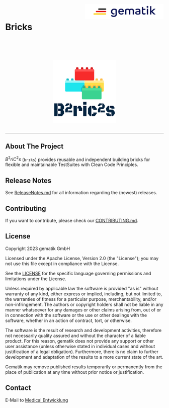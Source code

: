 <img width="250" height="47" src="adocs/images/gematik_logo.png" style="float: right"/> <br/> 


# Bricks

<img src="adocs/images/bbriccs_icon_wordmark.png" style="display: block; margin: 0 auto; padding-top: 5em"/> <br/>

---

## About The Project

$B^2riC^2s$ (`brɪks`) provides reusable and independent building bricks for flexible and maintainable TestSuites with Clean Code Principles.

## Release Notes
See [ReleaseNotes.md](./ReleaseNotes.md) for all information regarding the (newest) releases.


## Contributing
If you want to contribute, please check our [CONTRIBUTING.md](./CONTRIBUTING.md).

## License

Copyright 2023 gematik GmbH

Licensed under the Apache License, Version 2.0 (the "License"); you may not use this file except in compliance with the License.

See the [LICENSE](./LICENSE) for the specific language governing permissions and limitations under the License.

Unless required by applicable law the software is provided "as is" without warranty of any kind, either express or implied, including, but not limited to, the warranties of fitness for a particular purpose, merchantability, and/or non-infringement. The authors or copyright holders shall not be liable in any manner whatsoever for any damages or other claims arising from, out of or in connection with the software or the use or other dealings with the software, whether in an action of contract, tort, or otherwise.

The software is the result of research and development activities, therefore not necessarily quality assured and without the character of a liable product. For this reason, gematik does not provide any support or other user assistance (unless otherwise stated in individual cases and without justification of a legal obligation). Furthermore, there is no claim to further development and adaptation of the results to a more current state of the art.

Gematik may remove published results temporarily or permanently from the place of publication at any time without prior notice or justification.

## Contact
E-Mail to [Medical Entwicklung](mailto:medical-entwicklung@gematik.de?subject=[GitHub]%20E-Rezept%20Testsuite)